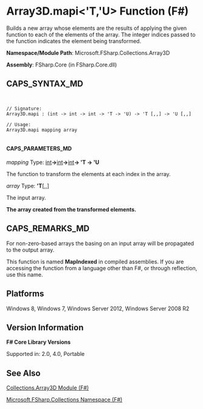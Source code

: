 # Array3D.mapi<'T,'U> Function (F#)

Builds a new array whose elements are the results of applying the given function to each of the elements of the array. The integer indices passed to the function indicates the element being transformed.

**Namespace/Module Path**: Microsoft.FSharp.Collections.Array3D

**Assembly**: FSharp.Core (in FSharp.Core.dll)


## CAPS_SYNTAX_MD



```


// Signature:
Array3D.mapi : (int -> int -> int -> 'T -> 'U) -> 'T [,,] -> 'U [,,]

// Usage:
Array3D.mapi mapping array


```



#### CAPS_PARAMETERS_MD
*mapping*
Type: [int](http://msdn.microsoft.com/en-us/library/025d5455-3622-4ea5-9573-3ecbd4ee1375)**-&gt;**[int](http://msdn.microsoft.com/en-us/library/025d5455-3622-4ea5-9573-3ecbd4ee1375)**-&gt;**[int](http://msdn.microsoft.com/en-us/library/025d5455-3622-4ea5-9573-3ecbd4ee1375)**-&gt; 'T -&gt; 'U**


The function to transform the elements at each index in the array.


*array*
Type: **'T**[[,,]](http://msdn.microsoft.com/en-us/library/b4e5b35b-dc83-4b50-94aa-85fcf3ccb2b0)


The input array.



**The array created from the transformed elements.**
## CAPS_REMARKS_MD
For non-zero-based arrays the basing on an input array will be propagated to the output array.

This function is named **MapIndexed** in compiled assemblies. If you are accessing the function from a language other than F#, or through reflection, use this name.


## Platforms
Windows 8, Windows 7, Windows Server 2012, Windows Server 2008 R2


## Version Information
**F# Core Library Versions**

Supported in: 2.0, 4.0, Portable




## See Also
[Collections.Array3D Module &#40;F&#35;&#41;](Collections.Array3D+Module+%28F%23%29.md)

[Microsoft.FSharp.Collections Namespace &#40;F&#35;&#41;](Microsoft.FSharp.Collections+Namespace+%28F%23%29.md)

